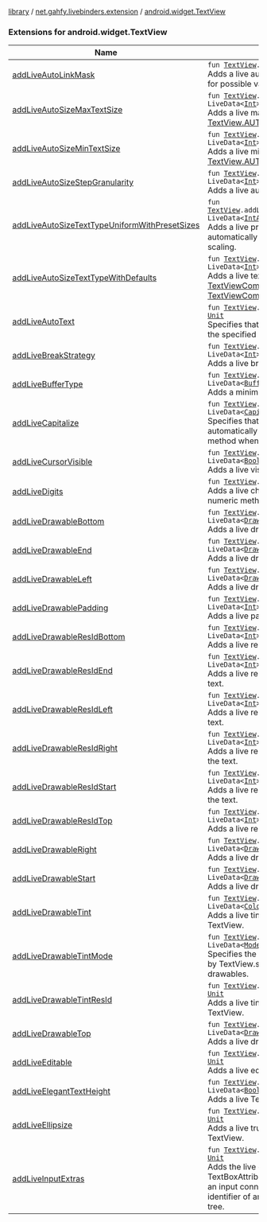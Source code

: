 [library](../../index.md) / [net.gahfy.livebinders.extension](../index.md) / [android.widget.TextView](./index.md)

### Extensions for android.widget.TextView

| Name | Summary |
|---|---|
| [addLiveAutoLinkMask](add-live-auto-link-mask.md) | `fun `[`TextView`](https://developer.android.com/reference/android/widget/TextView.html)`.addLiveAutoLinkMask(mask: LiveData<`[`Int`](https://kotlinlang.org/api/latest/jvm/stdlib/kotlin/-int/index.html)`>?): `[`Unit`](https://kotlinlang.org/api/latest/jvm/stdlib/kotlin/-unit/index.html)<br>Adds a live autolink mask of the text. See [Linkify.ALL](https://developer.android.com/reference/android/text/util/Linkify.html#ALL) and peers for possible values. |
| [addLiveAutoSizeMaxTextSize](add-live-auto-size-max-text-size.md) | `fun `[`TextView`](https://developer.android.com/reference/android/widget/TextView.html)`.addLiveAutoSizeMaxTextSize(size: LiveData<`[`Int`](https://kotlinlang.org/api/latest/jvm/stdlib/kotlin/-int/index.html)`>?): `[`Unit`](https://kotlinlang.org/api/latest/jvm/stdlib/kotlin/-unit/index.html)<br>Adds a live max text size when sizing the text automatically using [TextView.AUTO_SIZE_TEXT_TYPE_UNIFORM](https://developer.android.com/reference/android/widget/TextView.html#AUTO_SIZE_TEXT_TYPE_UNIFORM) scaling. |
| [addLiveAutoSizeMinTextSize](add-live-auto-size-min-text-size.md) | `fun `[`TextView`](https://developer.android.com/reference/android/widget/TextView.html)`.addLiveAutoSizeMinTextSize(size: LiveData<`[`Int`](https://kotlinlang.org/api/latest/jvm/stdlib/kotlin/-int/index.html)`>?): `[`Unit`](https://kotlinlang.org/api/latest/jvm/stdlib/kotlin/-unit/index.html)<br>Adds a live min text size when sizing the text automatically using [TextView.AUTO_SIZE_TEXT_TYPE_UNIFORM](https://developer.android.com/reference/android/widget/TextView.html#AUTO_SIZE_TEXT_TYPE_UNIFORM) scaling. |
| [addLiveAutoSizeStepGranularity](add-live-auto-size-step-granularity.md) | `fun `[`TextView`](https://developer.android.com/reference/android/widget/TextView.html)`.addLiveAutoSizeStepGranularity(granularity: LiveData<`[`Int`](https://kotlinlang.org/api/latest/jvm/stdlib/kotlin/-int/index.html)`>?): `[`Unit`](https://kotlinlang.org/api/latest/jvm/stdlib/kotlin/-unit/index.html)<br>Adds a live auto-size step size (in pixels). |
| [addLiveAutoSizeTextTypeUniformWithPresetSizes](add-live-auto-size-text-type-uniform-with-preset-sizes.md) | `fun `[`TextView`](https://developer.android.com/reference/android/widget/TextView.html)`.addLiveAutoSizeTextTypeUniformWithPresetSizes(sizes: LiveData<`[`IntArray`](https://kotlinlang.org/api/latest/jvm/stdlib/kotlin/-int-array/index.html)`>?): `[`Unit`](https://kotlinlang.org/api/latest/jvm/stdlib/kotlin/-unit/index.html)<br>Adds a live preset sizes (in pixels) when sizing the text automatically using [TextView.AUTO_SIZE_TEXT_TYPE_UNIFORM](https://developer.android.com/reference/android/widget/TextView.html#AUTO_SIZE_TEXT_TYPE_UNIFORM) scaling. |
| [addLiveAutoSizeTextTypeWithDefaults](add-live-auto-size-text-type-with-defaults.md) | `fun `[`TextView`](https://developer.android.com/reference/android/widget/TextView.html)`.addLiveAutoSizeTextTypeWithDefaults(textType: LiveData<`[`Int`](https://kotlinlang.org/api/latest/jvm/stdlib/kotlin/-int/index.html)`>?): `[`Unit`](https://kotlinlang.org/api/latest/jvm/stdlib/kotlin/-unit/index.html)<br>Adds a live text scaling type, [TextViewCompat.AUTO_SIZE_TEXT_TYPE_NONE](#) or [TextViewCompat.AUTO_SIZE_TEXT_TYPE_UNIFORM](#) |
| [addLiveAutoText](add-live-auto-text.md) | `fun `[`TextView`](https://developer.android.com/reference/android/widget/TextView.html)`.addLiveAutoText(autoText: LiveData<`[`Boolean`](https://kotlinlang.org/api/latest/jvm/stdlib/kotlin/-boolean/index.html)`>?): `[`Unit`](https://kotlinlang.org/api/latest/jvm/stdlib/kotlin/-unit/index.html)<br>Specifies that this [TextView](https://developer.android.com/reference/android/widget/TextView.html) has a textual input method and adds the specified live auto correct method |
| [addLiveBreakStrategy](add-live-break-strategy.md) | `fun `[`TextView`](https://developer.android.com/reference/android/widget/TextView.html)`.addLiveBreakStrategy(breakStrategy: LiveData<`[`Int`](https://kotlinlang.org/api/latest/jvm/stdlib/kotlin/-int/index.html)`>?): `[`Unit`](https://kotlinlang.org/api/latest/jvm/stdlib/kotlin/-unit/index.html)<br>Adds a live break strategy for breaking paragraphs into lines. |
| [addLiveBufferType](add-live-buffer-type.md) | `fun `[`TextView`](https://developer.android.com/reference/android/widget/TextView.html)`.addLiveBufferType(bufferType: LiveData<`[`BufferType`](https://developer.android.com/reference/android/widget/TextView/BufferType.html)`>?): `[`Unit`](https://kotlinlang.org/api/latest/jvm/stdlib/kotlin/-unit/index.html)<br>Adds a minimum live type that getText() will return. |
| [addLiveCapitalize](add-live-capitalize.md) | `fun `[`TextView`](https://developer.android.com/reference/android/widget/TextView.html)`.addLiveCapitalize(capitalize: LiveData<`[`Capitalize`](https://developer.android.com/reference/android/text/method/TextKeyListener/Capitalize.html)`>?): `[`Unit`](https://kotlinlang.org/api/latest/jvm/stdlib/kotlin/-unit/index.html)<br>Specifies that this [TextView](https://developer.android.com/reference/android/widget/TextView.html) has a textual input method and should automatically apply the value of the specified live capitalize method when the user types. |
| [addLiveCursorVisible](add-live-cursor-visible.md) | `fun `[`TextView`](https://developer.android.com/reference/android/widget/TextView.html)`.addLiveCursorVisible(cursorVisible: LiveData<`[`Boolean`](https://kotlinlang.org/api/latest/jvm/stdlib/kotlin/-boolean/index.html)`>?): `[`Unit`](https://kotlinlang.org/api/latest/jvm/stdlib/kotlin/-unit/index.html)<br>Adds a live visibility for the cursor. |
| [addLiveDigits](add-live-digits.md) | `fun `[`TextView`](https://developer.android.com/reference/android/widget/TextView.html)`.addLiveDigits(digits: LiveData<`[`String`](https://kotlinlang.org/api/latest/jvm/stdlib/kotlin/-string/index.html)`>?): `[`Unit`](https://kotlinlang.org/api/latest/jvm/stdlib/kotlin/-unit/index.html)<br>Adds a live characters that are accepted for this TextView with numeric method. |
| [addLiveDrawableBottom](add-live-drawable-bottom.md) | `fun `[`TextView`](https://developer.android.com/reference/android/widget/TextView.html)`.addLiveDrawableBottom(drawableBottom: LiveData<`[`Drawable`](https://developer.android.com/reference/android/graphics/drawable/Drawable.html)`>?): `[`Unit`](https://kotlinlang.org/api/latest/jvm/stdlib/kotlin/-unit/index.html)<br>Adds a live drawable to appear below the text. |
| [addLiveDrawableEnd](add-live-drawable-end.md) | `fun `[`TextView`](https://developer.android.com/reference/android/widget/TextView.html)`.addLiveDrawableEnd(drawableEnd: LiveData<`[`Drawable`](https://developer.android.com/reference/android/graphics/drawable/Drawable.html)`>?): `[`Unit`](https://kotlinlang.org/api/latest/jvm/stdlib/kotlin/-unit/index.html)<br>Adds a live drawable to appear to the end of the text. |
| [addLiveDrawableLeft](add-live-drawable-left.md) | `fun `[`TextView`](https://developer.android.com/reference/android/widget/TextView.html)`.addLiveDrawableLeft(drawableLeft: LiveData<`[`Drawable`](https://developer.android.com/reference/android/graphics/drawable/Drawable.html)`>?): `[`Unit`](https://kotlinlang.org/api/latest/jvm/stdlib/kotlin/-unit/index.html)<br>Adds a live drawable to appear to the left of the text. |
| [addLiveDrawablePadding](add-live-drawable-padding.md) | `fun `[`TextView`](https://developer.android.com/reference/android/widget/TextView.html)`.addLiveDrawablePadding(drawablePadding: LiveData<`[`Int`](https://kotlinlang.org/api/latest/jvm/stdlib/kotlin/-int/index.html)`>?): `[`Unit`](https://kotlinlang.org/api/latest/jvm/stdlib/kotlin/-unit/index.html)<br>Adds a live padding between the drawable and the text |
| [addLiveDrawableResIdBottom](add-live-drawable-res-id-bottom.md) | `fun `[`TextView`](https://developer.android.com/reference/android/widget/TextView.html)`.addLiveDrawableResIdBottom(drawableBottom: LiveData<`[`Int`](https://kotlinlang.org/api/latest/jvm/stdlib/kotlin/-int/index.html)`>?): `[`Unit`](https://kotlinlang.org/api/latest/jvm/stdlib/kotlin/-unit/index.html)<br>Adds a live resource id of the drawable to appear below the text. |
| [addLiveDrawableResIdEnd](add-live-drawable-res-id-end.md) | `fun `[`TextView`](https://developer.android.com/reference/android/widget/TextView.html)`.addLiveDrawableResIdEnd(drawableEnd: LiveData<`[`Int`](https://kotlinlang.org/api/latest/jvm/stdlib/kotlin/-int/index.html)`>?): `[`Unit`](https://kotlinlang.org/api/latest/jvm/stdlib/kotlin/-unit/index.html)<br>Adds a live resource id of the drawable to appear to the end of the text. |
| [addLiveDrawableResIdLeft](add-live-drawable-res-id-left.md) | `fun `[`TextView`](https://developer.android.com/reference/android/widget/TextView.html)`.addLiveDrawableResIdLeft(drawableLeft: LiveData<`[`Int`](https://kotlinlang.org/api/latest/jvm/stdlib/kotlin/-int/index.html)`>?): `[`Unit`](https://kotlinlang.org/api/latest/jvm/stdlib/kotlin/-unit/index.html)<br>Adds a live resource id of the drawable to appear to the left of the text. |
| [addLiveDrawableResIdRight](add-live-drawable-res-id-right.md) | `fun `[`TextView`](https://developer.android.com/reference/android/widget/TextView.html)`.addLiveDrawableResIdRight(drawableRight: LiveData<`[`Int`](https://kotlinlang.org/api/latest/jvm/stdlib/kotlin/-int/index.html)`>?): `[`Unit`](https://kotlinlang.org/api/latest/jvm/stdlib/kotlin/-unit/index.html)<br>Adds a live resource id of the drawable to appear to the right of the text. |
| [addLiveDrawableResIdStart](add-live-drawable-res-id-start.md) | `fun `[`TextView`](https://developer.android.com/reference/android/widget/TextView.html)`.addLiveDrawableResIdStart(drawableStart: LiveData<`[`Int`](https://kotlinlang.org/api/latest/jvm/stdlib/kotlin/-int/index.html)`>?): `[`Unit`](https://kotlinlang.org/api/latest/jvm/stdlib/kotlin/-unit/index.html)<br>Adds a live resource id of the drawable to appear to the start of the text. |
| [addLiveDrawableResIdTop](add-live-drawable-res-id-top.md) | `fun `[`TextView`](https://developer.android.com/reference/android/widget/TextView.html)`.addLiveDrawableResIdTop(drawableTop: LiveData<`[`Int`](https://kotlinlang.org/api/latest/jvm/stdlib/kotlin/-int/index.html)`>?): `[`Unit`](https://kotlinlang.org/api/latest/jvm/stdlib/kotlin/-unit/index.html)<br>Adds a live resource id of the drawable to appear above the text. |
| [addLiveDrawableRight](add-live-drawable-right.md) | `fun `[`TextView`](https://developer.android.com/reference/android/widget/TextView.html)`.addLiveDrawableRight(drawableRight: LiveData<`[`Drawable`](https://developer.android.com/reference/android/graphics/drawable/Drawable.html)`>?): `[`Unit`](https://kotlinlang.org/api/latest/jvm/stdlib/kotlin/-unit/index.html)<br>Adds a live drawable to appear to the right of the text. |
| [addLiveDrawableStart](add-live-drawable-start.md) | `fun `[`TextView`](https://developer.android.com/reference/android/widget/TextView.html)`.addLiveDrawableStart(drawableStart: LiveData<`[`Drawable`](https://developer.android.com/reference/android/graphics/drawable/Drawable.html)`>?): `[`Unit`](https://kotlinlang.org/api/latest/jvm/stdlib/kotlin/-unit/index.html)<br>Adds a live drawable to appear to the start of the text. |
| [addLiveDrawableTint](add-live-drawable-tint.md) | `fun `[`TextView`](https://developer.android.com/reference/android/widget/TextView.html)`.addLiveDrawableTint(tint: LiveData<`[`ColorStateList`](https://developer.android.com/reference/android/content/res/ColorStateList.html)`>?): `[`Unit`](https://kotlinlang.org/api/latest/jvm/stdlib/kotlin/-unit/index.html)<br>Adds a live tint list to apply to the compound drawables of the TextView. |
| [addLiveDrawableTintMode](add-live-drawable-tint-mode.md) | `fun `[`TextView`](https://developer.android.com/reference/android/widget/TextView.html)`.addLiveDrawableTintMode(colorTintMode: LiveData<`[`Mode`](https://developer.android.com/reference/android/graphics/PorterDuff/Mode.html)`>?): `[`Unit`](https://kotlinlang.org/api/latest/jvm/stdlib/kotlin/-unit/index.html)<br>Specifies the live blending mode used to apply the tint specified by TextView.setCompoundDrawableTintList() to the compound drawables. |
| [addLiveDrawableTintResId](add-live-drawable-tint-res-id.md) | `fun `[`TextView`](https://developer.android.com/reference/android/widget/TextView.html)`.addLiveDrawableTintResId(tint: LiveData<`[`Int`](https://kotlinlang.org/api/latest/jvm/stdlib/kotlin/-int/index.html)`>?): `[`Unit`](https://kotlinlang.org/api/latest/jvm/stdlib/kotlin/-unit/index.html)<br>Adds a live tint list to apply to the compound drawables of the TextView. |
| [addLiveDrawableTop](add-live-drawable-top.md) | `fun `[`TextView`](https://developer.android.com/reference/android/widget/TextView.html)`.addLiveDrawableTop(drawableTop: LiveData<`[`Drawable`](https://developer.android.com/reference/android/graphics/drawable/Drawable.html)`>?): `[`Unit`](https://kotlinlang.org/api/latest/jvm/stdlib/kotlin/-unit/index.html)<br>Adds a live drawable to appear above the text. |
| [addLiveEditable](add-live-editable.md) | `fun `[`TextView`](https://developer.android.com/reference/android/widget/TextView.html)`.addLiveEditable(editable: LiveData<`[`Boolean`](https://kotlinlang.org/api/latest/jvm/stdlib/kotlin/-boolean/index.html)`>?): `[`Unit`](https://kotlinlang.org/api/latest/jvm/stdlib/kotlin/-unit/index.html)<br>Adds a live editable status to the TextView. |
| [addLiveElegantTextHeight](add-live-elegant-text-height.md) | `fun `[`TextView`](https://developer.android.com/reference/android/widget/TextView.html)`.addLiveElegantTextHeight(elegant: LiveData<`[`Boolean`](https://kotlinlang.org/api/latest/jvm/stdlib/kotlin/-boolean/index.html)`>): `[`Unit`](https://kotlinlang.org/api/latest/jvm/stdlib/kotlin/-unit/index.html)<br>Adds a live TextView's elegant height metrics flag. |
| [addLiveEllipsize](add-live-ellipsize.md) | `fun `[`TextView`](https://developer.android.com/reference/android/widget/TextView.html)`.addLiveEllipsize(where: LiveData<`[`TruncateAt`](https://developer.android.com/reference/android/text/TextUtils/TruncateAt.html)`>): `[`Unit`](https://kotlinlang.org/api/latest/jvm/stdlib/kotlin/-unit/index.html)<br>Adds a live truncate position if the text is longer than the TextView. |
| [addLiveInputExtras](add-live-input-extras.md) | `fun `[`TextView`](https://developer.android.com/reference/android/widget/TextView.html)`.addLiveInputExtras(xmlResId: LiveData<`[`Int`](https://kotlinlang.org/api/latest/jvm/stdlib/kotlin/-int/index.html)`>): `[`Unit`](https://kotlinlang.org/api/latest/jvm/stdlib/kotlin/-unit/index.html)<br>Adds the live extra input data of the text, which is the TextBoxAttribute.extras Bundle that will be filled in when creating an input connection. The given integer value is the resource identifier of an XML resource holding an &amp;lt;input-extras&amp;gt; XML tree. |
